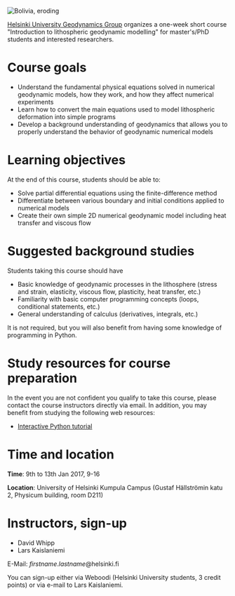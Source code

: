 ![Bolivia, eroding](img/LK0042-cropped.gif)

[Helsinki University Geodynamics Group](http://wiki.helsinki.fi/display/HUGG) organizes a one-week short course "Introduction to lithospheric geodynamic modelling" for master's/PhD students and interested researchers.

# Course goals

- Understand the fundamental physical equations solved in numerical geodynamic models, how they work, and how they affect numerical experiments
- Learn how to convert the main equations used to model lithospheric deformation into simple programs
- Develop a background understanding of geodynamics that allows you to properly understand the behavior of geodynamic numerical models

# Learning objectives
At the end of this course, students should be able to:

- Solve partial differential equations using the finite-difference method
- Differentiate between various boundary and initial conditions applied to numerical models
- Create their own simple 2D numerical geodynamic model including heat transfer and viscous flow

# Suggested background studies
Students taking this course should have

- Basic knowledge of geodynamic processes in the lithosphere (stress and strain, elasticity, viscous flow, plasticity, heat transfer, etc.)
- Familiarity with basic computer programming concepts (loops, conditional statements, etc.)
- General understanding of calculus (derivatives, integrals, etc.)

It is not required, but you will also benefit from having some knowledge of programming in Python.

# Study resources for course preparation
In the event you are not confident you qualify to take this course, please contact the course instructors directly via email.
In addition, you may benefit from studying the following web resources:

- [Interactive Python tutorial](https://www.learnpython.org/)

# Time and location

**Time**: 9th to 13th Jan 2017, 9-16

**Location**: University of Helsinki Kumpula Campus (Gustaf Hällströmin katu 2, Physicum building, room D211)

# Instructors, sign-up

 - David Whipp
 - Lars Kaislaniemi
 
 E-Mail: *firstname*.*lastname*@helsinki.fi
 
 You can sign-up either via Weboodi (Helsinki University students, 3 credit points) or via e-mail to Lars Kaislaniemi.
